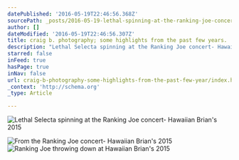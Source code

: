 ```yaml
---
datePublished: '2016-05-19T22:46:56.368Z'
sourcePath: _posts/2016-05-19-lethal-spinning-at-the-ranking-joe-concert.md
author: []
dateModified: '2016-05-19T22:46:56.307Z'
title: craig b. photography; some highlights from the past few years.
description: "Lethal Selecta spinning at the Ranking Joe concert- Hawaiian Brian's 2015"
starred: false
inFeed: true
hasPage: true
inNav: false
url: craig-b-photography-some-highlights-from-the-past-few-year/index.html
_context: 'http://schema.org'
_type: Article

---
```

![Lethal Selecta spinning at the Ranking Joe concert- Hawaiian Brian's 2015](https://s3-us-west-2.amazonaws.com/the-grid-img/p/492444ac81804a4032713627d8570ee9e7595ac6.jpg)

![From the Ranking Joe concert- Hawaiian Brian's 2015](https://s3-us-west-2.amazonaws.com/the-grid-img/p/d7f16b486b6b38cebeb3ee2300ab64c72e432318.jpg)
![Ranking Joe throwing down at Hawaiian Brian's 2015](https://imgflo.herokuapp.com/graph/vahj1ThiexotieMo/a00bc1f7391a49cfe3ad4f3b04aa8f57/croprotate.tiff?cropheight=3030&cropwidth=4564&degrees=0&input=https%3A%2F%2Fthe-grid-user-content.s3-us-west-2.amazonaws.com%2Fc35483cc-929b-4501-b38d-646f1a66982f.tiff&x=0&y=0)